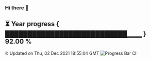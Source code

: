 ### Hi there 👋
⏳ Year progress { ███████████████████████████▁▁▁ } 92.00 %
---
⏰ Updated on Thu, 02 Dec 2021 18:55:04 GMT
![Progress Bar CI](https://github.com/liununu/liununu/workflows/Progress%20Bar%20CI/badge.svg)
